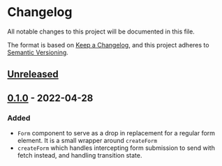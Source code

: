 # Changelog

All notable changes to this project will be documented in this file.

The format is based on [Keep a Changelog](https://keepachangelog.com/en/1.0.0/),
and this project adheres to [Semantic Versioning](https://semver.org/spec/v2.0.0.html).

## [Unreleased]

## [0.1.0] - 2022-04-28

### Added

- `Form` component to serve as a drop in replacement for a regular form element. It is a small
  wrapper around `createForm`
- `createForm` which handles intercepting form submission to send with fetch instead, and handling
  transition state.

[unreleased]: https://github.com/AircastDev/sveltekit-form/compare/v0.1.0...HEAD
[0.1.0]: https://github.com/AircastDev/sveltekit-form/releases/tag/v0.1.0
